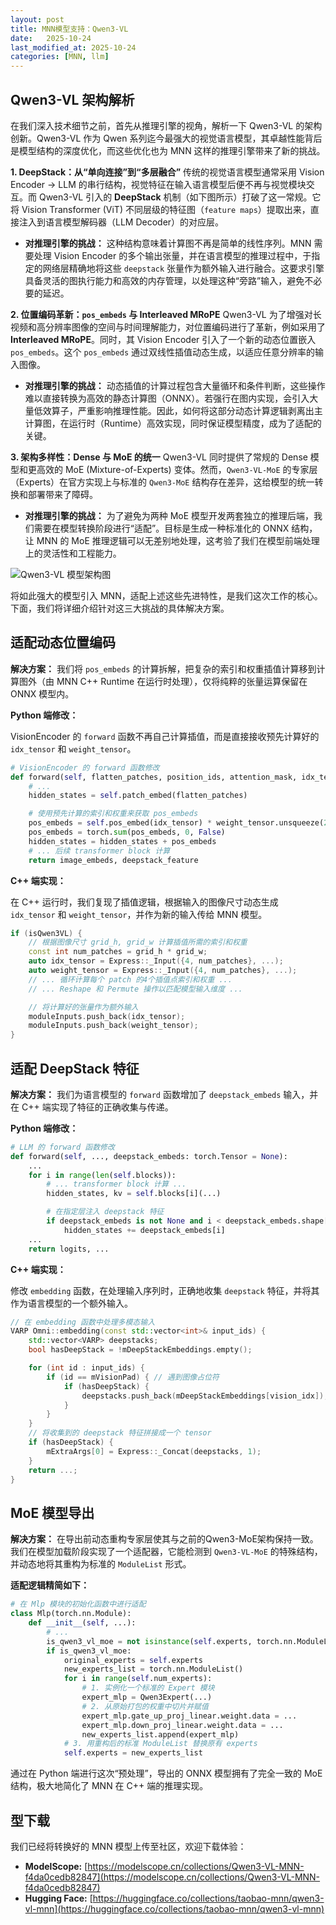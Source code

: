 ```yaml
---
layout: post
title: MNN模型支持：Qwen3-VL
date:   2025-10-24
last_modified_at: 2025-10-24
categories: [MNN, llm]
---
```


## Qwen3-VL 架构解析

在我们深入技术细节之前，首先从推理引擎的视角，解析一下 Qwen3-VL 的架构创新。Qwen3-VL 作为 Qwen 系列迄今最强大的视觉语言模型，其卓越性能背后是模型结构的深度优化，而这些优化也为 MNN 这样的推理引擎带来了新的挑战。

**1. DeepStack：从“单向连接”到“多层融合”**
传统的视觉语言模型通常采用 Vision Encoder -> LLM 的串行结构，视觉特征在输入语言模型后便不再与视觉模块交互。而 Qwen3-VL 引入的 **DeepStack** 机制（如下图所示）打破了这一常规。它将 Vision Transformer (ViT) 不同层级的特征图（`feature maps`）提取出来，直接注入到语言模型解码器（LLM Decoder）的对应层。

*   **对推理引擎的挑战：** 这种结构意味着计算图不再是简单的线性序列。MNN 需要处理 Vision Encoder 的多个输出张量，并在语言模型的推理过程中，于指定的网络层精确地将这些 `deepstack` 张量作为额外输入进行融合。这要求引擎具备灵活的图执行能力和高效的内存管理，以处理这种“旁路”输入，避免不必要的延迟。

**2. 位置编码革新：`pos_embeds` 与 Interleaved MRoPE**
Qwen3-VL 为了增强对长视频和高分辨率图像的空间与时间理解能力，对位置编码进行了革新，例如采用了 **Interleaved MRoPE**。同时，其 Vision Encoder 引入了一个新的动态位置嵌入 `pos_embeds`。这个 `pos_embeds` 通过双线性插值动态生成，以适应任意分辨率的输入图像。

*   **对推理引擎的挑战：** 动态插值的计算过程包含大量循环和条件判断，这些操作难以直接转换为高效的静态计算图（ONNX）。若强行在图内实现，会引入大量低效算子，严重影响推理性能。因此，如何将这部分动态计算逻辑剥离出主计算图，在运行时（Runtime）高效实现，同时保证模型精度，成为了适配的关键。

**3. 架构多样性：Dense 与 MoE 的统一**
Qwen3-VL 同时提供了常规的 Dense 模型和更高效的 MoE (Mixture-of-Experts) 变体。然而，`Qwen3-VL-MoE` 的专家层（Experts）在官方实现上与标准的 `Qwen3-MoE` 结构存在差异，这给模型的统一转换和部署带来了障碍。

*   **对推理引擎的挑战：** 为了避免为两种 MoE 模型开发两套独立的推理后端，我们需要在模型转换阶段进行“适配”。目标是生成一种标准化的 ONNX 结构，让 MNN 的 MoE 推理逻辑可以无差别地处理，这考验了我们在模型前端处理上的灵活性和工程能力。

![Qwen3-VL 模型架构图](https://qianwen-res.oss-accelerate.aliyuncs.com/Qwen3-VL/qwen3vl_arc.jpg)

将如此强大的模型引入 MNN，适配上述这些先进特性，是我们这次工作的核心。下面，我们将详细介绍针对这三大挑战的具体解决方案。

## 适配动态位置编码

**解决方案：** 我们将 `pos_embeds` 的计算拆解，把复杂的索引和权重插值计算移到计算图外（由 MNN C++ Runtime 在运行时处理），仅将纯粹的张量运算保留在 ONNX 模型内。

**Python 端修改：**

VisionEncoder 的 `forward` 函数不再自己计算插值，而是直接接收预先计算好的 `idx_tensor` 和 `weight_tensor`。

```python
# VisionEncoder 的 forward 函数修改
def forward(self, flatten_patches, position_ids, attention_mask, idx_tensor, weight_tensor):
    # ...
    hidden_states = self.patch_embed(flatten_patches)

    # 使用预先计算的索引和权重来获取 pos_embeds
    pos_embeds = self.pos_embed(idx_tensor) * weight_tensor.unsqueeze(2)
    pos_embeds = torch.sum(pos_embeds, 0, False)
    hidden_states = hidden_states + pos_embeds
    # ... 后续 transformer block 计算
    return image_embeds, deepstack_feature
```

**C++ 端实现：**

在 C++ 运行时，我们复现了插值逻辑，根据输入的图像尺寸动态生成 `idx_tensor` 和 `weight_tensor`，并作为新的输入传给 MNN 模型。

```cpp
if (isQwen3VL) {
    // 根据图像尺寸 grid_h, grid_w 计算插值所需的索引和权重
    const int num_patches = grid_h * grid_w;
    auto idx_tensor = Express::_Input({4, num_patches}, ...);
    auto weight_tensor = Express::_Input({4, num_patches}, ...);
    // ... 循环计算每个 patch 的4个插值点索引和权重 ...
    // ... Reshape 和 Permute 操作以匹配模型输入维度 ...

    // 将计算好的张量作为额外输入
    moduleInputs.push_back(idx_tensor);
    moduleInputs.push_back(weight_tensor);
}
```

## 适配 DeepStack 特征

**解决方案：** 我们为语言模型的 `forward` 函数增加了 `deepstack_embeds` 输入，并在 C++ 端实现了特征的正确收集与传递。

**Python 端修改：**

```python
# LLM 的 forward 函数修改
def forward(self, ..., deepstack_embeds: torch.Tensor = None):
    ...
    for i in range(len(self.blocks)):
        # ... transformer block 计算 ...
        hidden_states, kv = self.blocks[i](...)

        # 在指定层注入 deepstack 特征
        if deepstack_embeds is not None and i < deepstack_embeds.shape[0]:
            hidden_states += deepstack_embeds[i]
    ...
    return logits, ...
```

**C++ 端实现：**

修改 `embedding` 函数，在处理输入序列时，正确地收集 `deepstack` 特征，并将其作为语言模型的一个额外输入。

```cpp
// 在 embedding 函数中处理多模态输入
VARP Omni::embedding(const std::vector<int>& input_ids) {
    std::vector<VARP> deepstacks;
    bool hasDeepStack = !mDeepStackEmbeddings.empty();

    for (int id : input_ids) {
        if (id == mVisionPad) { // 遇到图像占位符
            if (hasDeepStack) {
                deepstacks.push_back(mDeepStackEmbeddings[vision_idx]);
            }
        }
    }
    // 将收集到的 deepstack 特征拼接成一个 tensor
    if (hasDeepStack) {
        mExtraArgs[0] = Express::_Concat(deepstacks, 1);
    }
    return ...;
}
```

## MoE 模型导出

**解决方案：** 在导出前动态重构专家层使其与之前的Qwen3-MoE架构保持一致。我们在模型加载阶段实现了一个适配器，它能检测到 `Qwen3-VL-MoE` 的特殊结构，并动态地将其重构为标准的 `ModuleList` 形式。

**适配逻辑精简如下：**

```python
# 在 Mlp 模块的初始化函数中进行适配
class Mlp(torch.nn.Module):
    def __init__(self, ...):
        # ...
        is_qwen3_vl_moe = not isinstance(self.experts, torch.nn.ModuleList)
        if is_qwen3_vl_moe:
            original_experts = self.experts
            new_experts_list = torch.nn.ModuleList()
            for i in range(self.num_experts):
                # 1. 实例化一个标准的 Expert 模块
                expert_mlp = Qwen3Expert(...)
                # 2. 从原始打包的权重中切片并赋值
                expert_mlp.gate_up_proj_linear.weight.data = ...
                expert_mlp.down_proj_linear.weight.data = ...
                new_experts_list.append(expert_mlp)
            # 3. 用重构后的标准 ModuleList 替换原有 experts
            self.experts = new_experts_list
```
通过在 Python 端进行这次“预处理”，导出的 ONNX 模型拥有了完全一致的 MoE 结构，极大地简化了 MNN 在 C++ 端的推理实现。

## 型下载

我们已经将转换好的 MNN 模型上传至社区，欢迎下载体验：

*   **ModelScope:** [https://modelscope.cn/collections/Qwen3-VL-MNN-f4da0cedb82847](https://modelscope.cn/collections/Qwen3-VL-MNN-f4da0cedb82847)
*   **Hugging Face:** [https://huggingface.co/collections/taobao-mnn/qwen3-vl-mnn](https://huggingface.co/collections/taobao-mnn/qwen3-vl-mnn)